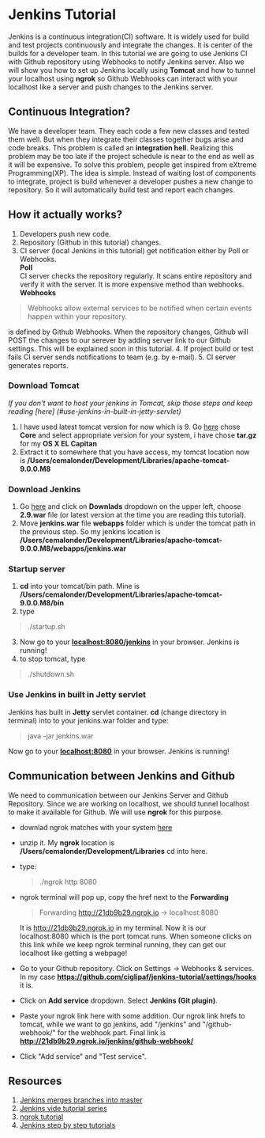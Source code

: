# Jenkins Tutorial
Jenkins is a continuous integration(CI) software. It is widely used for build and test projects continuously and integrate the changes. It is center of the builds for a developer team. In this tutorial we are going to use Jenkins CI with Github repository using Webhooks to notify Jenkins server. Also we will show you how to set up Jenkins locally using **Tomcat** and how to tunnel your localhost using **ngrok** so Github Webhooks can interact with your localhost like a server and push changes to the Jenkins server.

## Continuous Integration?
We have a developer team. They each code a few new classes and tested them well. But when they integrate their classes together bugs arise and code breaks. This problem is called an **integration hell**. Realizing this problem may be too late if the project schedule is near to the end as well as it will be expensive. To solve this problem, people get inspired from eXtreme Programming(XP).
The idea is simple. Instead of waiting lost of components to integrate, project is build whenever a developer pushes a new change to repository. So it will automatically build test and report each changes.

## How it actually works?
1. Developers push new code.
2. Repository (Github in this tutorial) changes.
3. CI server (local Jenkins in this tutorial) get notification either by Poll or Webhooks.  
  **Poll**  
  CI server checks the repository regularly. It scans entire repository and verify it with the server. It is more expensive method than webhooks.  
  **Webhooks**
  > Webhooks allow external services to be notified when certain events happen within your repository.

  is defined by Github Webhooks. When the repository changes, Github will POST the changes to our serever by adding server link to our Github settings. This will be explained soon in this tutorial.
4. If project build or test fails CI server sends notifications to team (e.g. by e-mail).
5. CI server generates reports.

### Download Tomcat
*If you don't want to host your jenkins in Tomcat, skip those steps and keep reading [here] (#use-jenkins-in-built-in-jetty-servlet)*

1. I have used latest tomcat version for now which is 9. Go [here](http://tomcat.apache.org/download-90.cgi) chose **Core** and select appropriate version for your system, i have chose **tar.gz** for my **OS X EL Capitan**
2. Extract it to somewhere that you have access, my tomcat location now is **/Users/cemalonder/Development/Libraries/apache-tomcat-9.0.0.M8**

### Download Jenkins
1. Go [here](https://jenkins.io/) and click on **Downlads** dropdown on the upper left, choose **2.9.war** file (or latest version at the time you are reading this tutorial).
2. Move **jenkins.war** file **webapps** folder which is under the tomcat path in the previous step. So my jenkins location is **/Users/cemalonder/Development/Libraries/apache-tomcat-9.0.0.M8/webapps/jenkins.war**

### Startup server
1. **cd** into your tomcat/bin path. Mine is **/Users/cemalonder/Development/Libraries/apache-tomcat-9.0.0.M8/bin**
2. type  

 > ./startup.sh

3. Now go to your **[localhost:8080/jenkins](localhost:8080/jenkins)** in your browser. Jenkins is running!
4. to stop tomcat, type  

 > ./shutdown.sh


### Use Jenkins in built in Jetty servlet
Jenkins has built in **Jetty** servlet container. **cd** (change directory in terminal) into to your jenkins.war folder and type:

  > java -jar jenkins.war

Now go to your **[localhost:8080](localhost:8080/jenkins)** in your browser. Jenkins is running!

## Communication between Jenkins and Github
We need to communication between our Jenkins Server and Github Repository. Since we are working on localhost, we should tunnel localhost to make it available for Github. We will use **ngrok** for this purpose.
- downlad ngrok matches with your system [here](https://ngrok.com/download)
- unzip it. My **ngrok** location is **/Users/cemalonder/Development/Libraries** cd into here.
- type:

  > ./ngrok http 8080

- ngrok terminal will pop up, copy the href next to the **Forwarding**

  >  Forwarding                    http://21db9b29.ngrok.io -> localhost:8080

  It is http://21db9b29.ngrok.io in my terminal. Now it is our localhost:8080 which is the port tomcat runs. When someone clicks on this link while we keep ngrok terminal running, they can get our localhost like getting a webpage!

- Go to your Github repository. Click on Settings -> Webhooks & services. In my case
**https://github.com/ciglipaf/jenkins-tutorial/settings/hooks** it is.
- Click on **Add service** dropdown. Select **Jenkins (Git plugin)**.
- Paste your ngrok link here with some addition. Our ngrok link hrefs to tomcat, while we want to go jenkins, add "/jenkins" and "/github-webhook/" for the webhook part. Final link is **http://21db9b29.ngrok.io/jenkins/github-webhook/**
- Click "Add service" and "Test service".

## Resources
1. [Jenkins merges branches into master](https://www.cloudbees.com/blog/dont-phunk-my-stable-branch-jenkins-pre-tested-commits-stop-breaking-stable-branches )
2. [Jenkins vide tutorial series](https://www.youtube.com/watch?v=1JSOGJQAhtE)
3. [ngrok tutorial](https://www.sitepoint.com/accessing-localhost-from-anywhere/)
4. [Jenkins step by step tutorials](http://www.tutorialspoint.com/jenkins/index.htm)
